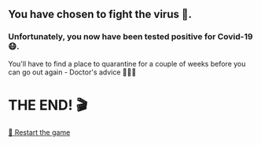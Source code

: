 ## You have chosen to fight the virus 🦠.
### Unfortunately, you now have been tested positive for Covid-19 😷. 
You'll have to find a place to quarantine for a couple of weeks before you can go out again - Doctor's advice 👩🏽‍⚕️

# THE END! 🎬

[🔄 Restart the game](../begin-journey.md)
